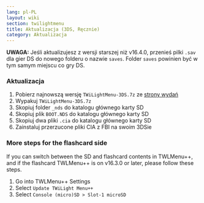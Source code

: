 ```yaml
---
lang: pl-PL
layout: wiki
section: twilightmenu
title: Aktualizacja (3DS, Ręcznie)
category: Aktualizacja
---
```


**UWAGA:** Jeśli aktualizujesz z wersji starszej niż v16.4.0, przenieś pilki `.sav` dla gier DS do nowego folderu o nazwie `saves`. Folder `saves` powinien być w tym samym miejscu co gry DS.

### Aktualizacja
1. Pobierz najnowszą wersję `TWiLightMenu-3DS.7z` ze [strony wydań](https://github.com/DS-Homebrew/TWiLightMenu/releases)
1. Wypakuj `TWiLightMenu-3DS.7z`
1. Skopiuj folder `_nds` do katalogu głównego karty SD
1. Skopiuj plik `BOOT.NDS` do katalogu głównego karty SD
1. Skopiuj dwa pliki `.cia` do katalogu głównego karty SD
1. Zainstaluj przerzucone pliki CIA z FBI na swoim 3DSie

### More steps for the flashcard side

If you can switch between the SD and flashcard contents in TWLMenu++, and if the flashcard TWLMenu++ is on v16.3.0 or later, please follow these steps.

1. Go into TWLMenu++ Settings
1. Select `Update TWiLight Menu++`
1. Select `Console (micro)SD > Slot-1 microSD`
